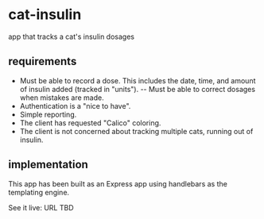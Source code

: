 # cat-insulin
app that tracks a cat's insulin dosages

## requirements
- Must be able to record a dose.  This includes the date, time, and amount of insulin added (tracked in "units").
-- Must be able to correct dosages when mistakes are made.
- Authentication is a "nice to have".
- Simple reporting.
- The client has requested "Calico" coloring.
- The client is not concerned about tracking multiple cats, running out of insulin.

## implementation
This app has been built as an Express app using handlebars as the templating engine.

See it live: URL TBD
